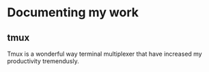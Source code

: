 # Documenting my work 

## tmux 
Tmux is a wonderful way terminal multiplexer that have increased my productivity tremendusly. 
